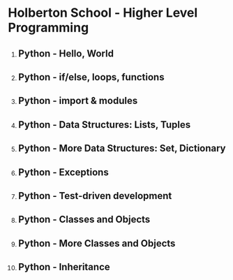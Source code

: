 # Holberton School - Higher Level Programming

1. ## Python - Hello, World

1. ## Python - if/else, loops, functions

1. ## Python - import & modules

1. ## Python - Data Structures: Lists, Tuples

1. ## Python - More Data Structures: Set, Dictionary

1. ## Python - Exceptions

1. ## Python - Test-driven development

1. ## Python - Classes and Objects

1. ## Python - More Classes and Objects

1. ## Python - Inheritance